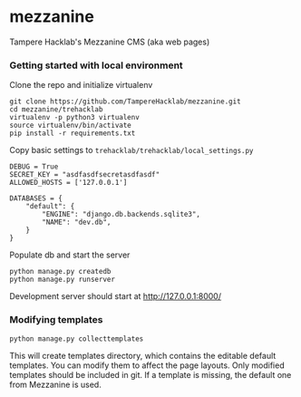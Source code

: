 # mezzanine
Tampere Hacklab's Mezzanine CMS (aka web pages)

### Getting started with local environment

Clone the repo and initialize virtualenv
```
git clone https://github.com/TampereHacklab/mezzanine.git
cd mezzanine/trehacklab
virtualenv -p python3 virtualenv
source virtualenv/bin/activate
pip install -r requirements.txt
```

Copy basic settings to `trehacklab/trehacklab/local_settings.py`

```
DEBUG = True
SECRET_KEY = "asdfasdfsecretasdfasdf"
ALLOWED_HOSTS = ['127.0.0.1']

DATABASES = {
    "default": {
        "ENGINE": "django.db.backends.sqlite3",
        "NAME": "dev.db",
    }
}
```

Populate db and start the server
```
python manage.py createdb
python manage.py runserver
```
Development server should start at http://127.0.0.1:8000/

### Modifying templates
```
python manage.py collecttemplates
```
This will create templates directory, which contains the editable
default templates. You can modify them to affect the page
layouts. Only modified templates should be included in git.
If a template is missing, the default one from Mezzanine is
used.

